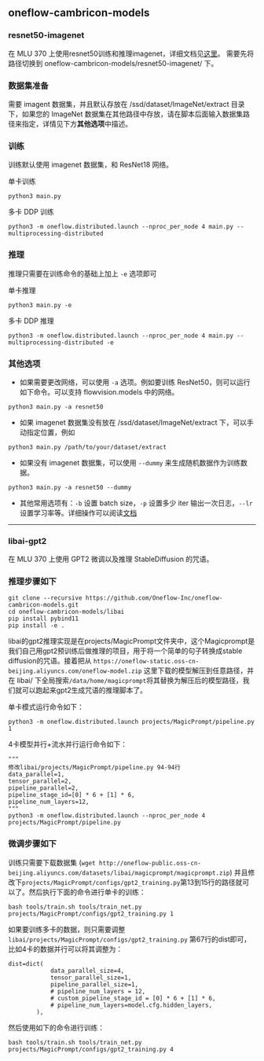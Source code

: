 ## oneflow-cambricon-models

### resnet50-imagenet

在 MLU 370 上使用resnet50训练和推理imagenet，详细文档见[这里](resnet50-imagenet/README.md)。
需要先将路径切换到 oneflow-cambricon-models/resnet50-imagenet/ 下。

### 数据集准备

需要 imagent 数据集，并且默认存放在 /ssd/dataset/ImageNet/extract 目录下，如果您的 ImageNet 数据集在其他路径中存放，请在脚本后面输入数据集路径来指定，详情见下方**其他选项**中描述。

### 训练

训练默认使用 imagenet 数据集，和 ResNet18 网络。

单卡训练
```shell
python3 main.py
```

多卡 DDP 训练

```shell
python3 -m oneflow.distributed.launch --nproc_per_node 4 main.py --multiprocessing-distributed
```

### 推理

推理只需要在训练命令的基础上加上 `-e` 选项即可

单卡推理
```shell
python3 main.py -e
```
多卡 DDP 推理
```shell
python3 -m oneflow.distributed.launch --nproc_per_node 4 main.py --multiprocessing-distributed -e
```

### 其他选项
- 如果需要更改网络，可以使用 `-a` 选项。例如要训练 ResNet50，则可以运行如下命令。可以支持 flowvision.models 中的网络。
```shell
python3 main.py -a resnet50
```

- 如果 imagenet 数据集没有放在 /ssd/dataset/ImageNet/extract 下，可以手动指定位置，例如
```shell
python3 main.py /path/to/your/dataset/extract
```
- 如果没有 imagenet 数据集，可以使用 `--dummy` 来生成随机数据作为训练数据。
```shell
python3 main.py -a resnet50 --dummy
```
- 其他常用选项有：`-b` 设置 batch size，`-p` 设置多少 iter 输出一次日志，`--lr` 设置学习率等。详细操作可以阅读[文档](resnet50-imagenet/README.md)

---

### libai-gpt2

在 MLU 370 上使用 GPT2 微调以及推理 StableDiffusion 的咒语。

### 推理步骤如下

```shell
git clone --recursive https://github.com/Oneflow-Inc/oneflow-cambricon-models.git
cd oneflow-cambricon-models/libai
pip install pybind11
pip install -e .
```

libai的gpt2推理实现是在projects/MagicPrompt文件夹中，这个Magicprompt是我们自己用gpt2预训练后做推理的项目，用于将一个简单的句子转换成stable diffusion的咒语。接着把从 `https://oneflow-static.oss-cn-beijing.aliyuncs.com/oneflow-model.zip` 这里下载的模型解压到任意路径，并在 libai/ 下全局搜索`/data/home/magicprompt`将其替换为解压后的模型路径，我们就可以跑起来gpt2生成咒语的推理脚本了。

单卡模式运行命令如下：

```shell
python3 -m oneflow.distributed.launch projects/MagicPrompt/pipeline.py 1
```

4卡模型并行+流水并行运行命令如下：

```shell
"""
修改libai/projects/MagicPrompt/pipeline.py 94-94行
data_parallel=1,
tensor_parallel=2,
pipeline_parallel=2,
pipeline_stage_id=[0] * 6 + [1] * 6,
pipeline_num_layers=12,
"""
python3 -m oneflow.distributed.launch --nproc_per_node 4 projects/MagicPrompt/pipeline.py
```
### 微调步骤如下

训练只需要下载数据集 (`wget http://oneflow-public.oss-cn-beijing.aliyuncs.com/datasets/libai/magicprompt/magicprompt.zip`) 并且修改下`projects/MagicPrompt/configs/gpt2_training.py`第13到15行的路径就可以了。然后执行下面的命令进行单卡的训练：

```shell
bash tools/train.sh tools/train_net.py projects/MagicPrompt/configs/gpt2_training.py 1
```

如果要训练多卡的数据，则只需要调整 `libai/projects/MagicPrompt/configs/gpt2_training.py` 第67行的dist即可，比如4卡的数据并行可以将其调整为：

```shell
dist=dict(
            data_parallel_size=4,
            tensor_parallel_size=1,
            pipeline_parallel_size=1,
            # pipeline_num_layers = 12,
            # custom_pipeline_stage_id = [0] * 6 + [1] * 6,
            # pipeline_num_layers=model.cfg.hidden_layers,
        ),
```

然后使用如下的命令进行训练：

```shell
bash tools/train.sh tools/train_net.py projects/MagicPrompt/configs/gpt2_training.py 4
```
